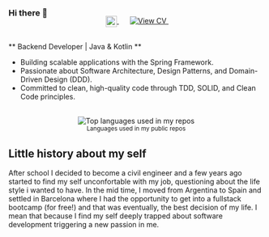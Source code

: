 ### Hi there 👋

<p align="center" style="margin: -20px 0 30px">
  &nbsp;&nbsp;
  <a href="https://www.linkedin.com/in/facundo-ramallo" target="_blank" style="margin-right:10px;">
    <img align="center" src="https://user-images.githubusercontent.com/92294703/199122472-d67f5adb-d811-4510-a988-b07fef598ff1.png" alt="linkedin" height="22px" width="22px">
  </a>
  &nbsp;&nbsp;
  <a href="https://github.com/FacuRamallo/professional-profile/blob/master/Facundo_Ramallo_CV.pdf" target="_blank">
    <img src="https://img.shields.io/badge/View_CV-3DA6DD?style=flat" alt="View CV">
  </a>
  &nbsp;&nbsp;
</p>

** Backend Developer | Java & Kotlin **

* Building scalable applications with the Spring Framework.
* Passionate about Software Architecture, Design Patterns, and Domain-Driven Design (DDD).
* Committed to clean, high-quality code through TDD, SOLID, and Clean Code principles.

<br />

<div align="center">
  <img width="" src="https://github-readme-stats.vercel.app/api/top-langs/?username=FacuRamallo&layout=compact&hide_title=1&card_width=300" alt="Top languages used in my repos" />
  <br />
  <small>Languages used in my public repos</small>
  <br />
</div>

## Little history about my self

After school I decided to become a civil engineer and a few years ago started to find my self unconfortable with my job, questioning about the life style i wanted to have.
In the mid time, I moved from Argentina to Spain and settled in Barcelona where I had the opportunity to get into a fullstack bootcamp (for free!) and that was eventually, the best decision of my life. I mean that because I find my self deeply trapped about software development triggering a new passion in me.
<br />
